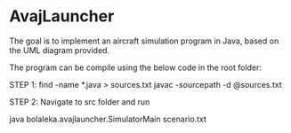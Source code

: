 # AvajLauncher

The goal is to implement an aircraft simulation program in Java, based on the UML diagram provided.

The program can be compile using the below code in the root folder:

STEP 1:
find -name *.java > sources.txt
javac -sourcepath -d @sources.txt

STEP 2: Navigate to src folder and run

java bolaleka.avajlauncher.SimulatorMain scenario.txt

